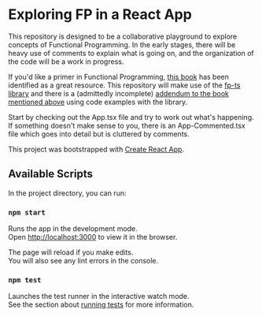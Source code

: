 # Exploring FP in a React App

This repository is designed to be a collaborative playground to explore concepts of Functional Programming. In the early stages, there will be heavy use of comments to explain what is going on, and the organization of the code will be a work in progress.

If you'd like a primer in Functional Programming, [this book](https://github.com/MostlyAdequate/mostly-adequate-guide) has been identified as a great resource. This repository will make use of the [fp-ts library](https://gcanti.github.io/fp-ts/) and there is a (admittedly incomplete) [addendum to the book mentioned above](https://cjonas.gitbook.io/mostly-adequate-fp-ts/) using code examples with the library.

Start by checking out the App.tsx file and try to work out what's happening. If something doesn't make sense to you, there is an App-Commented.tsx file which goes into detail but is cluttered by comments.

This project was bootstrapped with [Create React App](https://github.com/facebook/create-react-app).

## Available Scripts

In the project directory, you can run:

### `npm start`

Runs the app in the development mode.\
Open [http://localhost:3000](http://localhost:3000) to view it in the browser.

The page will reload if you make edits.\
You will also see any lint errors in the console.

### `npm test`

Launches the test runner in the interactive watch mode.\
See the section about [running tests](https://facebook.github.io/create-react-app/docs/running-tests) for more information.